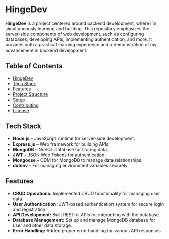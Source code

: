 # HingeDev

**HingeDev** is a project centered around backend development, where I’m simultaneously learning and building. This repository emphasizes the server-side components of web development, such as configuring databases, developing APIs, implementing authentication, and more. It provides both a practical learning experience and a demonstration of my advancement in backend development.

## Table of Contents

- [HingeDev](#hingedev)
- [Tech Stack](#tech-stack)
- [Features](#features)
- [Project Structure](#project-structure)
- [Setup](#setup)
- [Contributing](#contributing)
- [License](#license)

## Tech Stack

- **Node.js** – JavaScript runtime for server-side development.
- **Express.js** – Web framework for building APIs.
- **MongoDB** – NoSQL database for storing data.
- **JWT** – JSON Web Tokens for authentication.
- **Mongoose** – ODM for MongoDB to manage data relationships.
- **dotenv** – For managing environment variables securely.

## Features

- **CRUD Operations:** Implemented CRUD functionality for managing user data.
- **User Authentication:** JWT-based authentication system for secure login and registration.
- **API Development:** Built RESTful APIs for interacting with the database.
- **Database Management:** Set up and manage MongoDB database for user and other data storage.
- **Error Handling:** Added proper error handling for various API responses.
